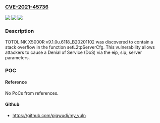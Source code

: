 ### [CVE-2021-45736](https://cve.mitre.org/cgi-bin/cvename.cgi?name=CVE-2021-45736)
![](https://img.shields.io/static/v1?label=Product&message=n%2Fa&color=blue)
![](https://img.shields.io/static/v1?label=Version&message=n%2Fa&color=blue)
![](https://img.shields.io/static/v1?label=Vulnerability&message=n%2Fa&color=brighgreen)

### Description

TOTOLINK X5000R v9.1.0u.6118_B20201102 was discovered to contain a stack overflow in the function setL2tpServerCfg. This vulnerability allows attackers to cause a Denial of Service (DoS) via the eip, sip, server parameters.

### POC

#### Reference
No PoCs from references.

#### Github
- https://github.com/pjqwudi/my_vuln

